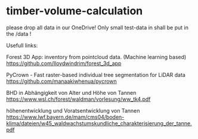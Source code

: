# timber-volume-calculation

please drop all data in our OneDrive! 
Only small test-data in shall be put in the /data !


Usefull links:

Forest 3D App: inventory from pointcloud data. (Machine learning based)
https://github.com/lloydwindrim/forest_3d_app

PyCrown - Fast raster-based individual tree segmentation for LiDAR data
https://github.com/manaakiwhenua/pycrown

BHD in Abhängigkeit von Alter und Höhe von Tannen
https://www.wsl.ch/forest/waldman/vorlesung/ww_tk4.pdf

höhenentwicklung und Voratsentwicklung von Tannen
https://www.lwf.bayern.de/mam/cms04/boden-klima/dateien/w45_waldwachstumskundliche_charakterisierung_der_tanne.pdf
